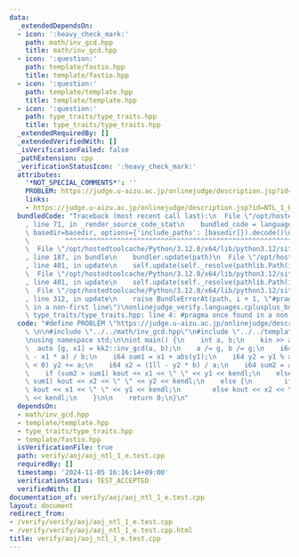 ```yaml
---
data:
  _extendedDependsOn:
  - icon: ':heavy_check_mark:'
    path: math/inv_gcd.hpp
    title: math/inv_gcd.hpp
  - icon: ':question:'
    path: template/fastio.hpp
    title: template/fastio.hpp
  - icon: ':question:'
    path: template/template.hpp
    title: template/template.hpp
  - icon: ':question:'
    path: type_traits/type_traits.hpp
    title: type_traits/type_traits.hpp
  _extendedRequiredBy: []
  _extendedVerifiedWith: []
  _isVerificationFailed: false
  _pathExtension: cpp
  _verificationStatusIcon: ':heavy_check_mark:'
  attributes:
    '*NOT_SPECIAL_COMMENTS*': ''
    PROBLEM: https://judge.u-aizu.ac.jp/onlinejudge/description.jsp?id=NTL_1_E
    links:
    - https://judge.u-aizu.ac.jp/onlinejudge/description.jsp?id=NTL_1_E
  bundledCode: "Traceback (most recent call last):\n  File \"/opt/hostedtoolcache/Python/3.12.0/x64/lib/python3.12/site-packages/onlinejudge_verify/documentation/build.py\"\
    , line 71, in _render_source_code_stat\n    bundled_code = language.bundle(stat.path,\
    \ basedir=basedir, options={'include_paths': [basedir]}).decode()\n          \
    \         ^^^^^^^^^^^^^^^^^^^^^^^^^^^^^^^^^^^^^^^^^^^^^^^^^^^^^^^^^^^^^^^^^^^^^^^^^^^^^^^^^\n\
    \  File \"/opt/hostedtoolcache/Python/3.12.0/x64/lib/python3.12/site-packages/onlinejudge_verify/languages/cplusplus.py\"\
    , line 187, in bundle\n    bundler.update(path)\n  File \"/opt/hostedtoolcache/Python/3.12.0/x64/lib/python3.12/site-packages/onlinejudge_verify/languages/cplusplus_bundle.py\"\
    , line 401, in update\n    self.update(self._resolve(pathlib.Path(included), included_from=path))\n\
    \  File \"/opt/hostedtoolcache/Python/3.12.0/x64/lib/python3.12/site-packages/onlinejudge_verify/languages/cplusplus_bundle.py\"\
    , line 401, in update\n    self.update(self._resolve(pathlib.Path(included), included_from=path))\n\
    \  File \"/opt/hostedtoolcache/Python/3.12.0/x64/lib/python3.12/site-packages/onlinejudge_verify/languages/cplusplus_bundle.py\"\
    , line 312, in update\n    raise BundleErrorAt(path, i + 1, \"#pragma once found\
    \ in a non-first line\")\nonlinejudge_verify.languages.cplusplus_bundle.BundleErrorAt:\
    \ type_traits/type_traits.hpp: line 4: #pragma once found in a non-first line\n"
  code: "#define PROBLEM \"https://judge.u-aizu.ac.jp/onlinejudge/description.jsp?id=NTL_1_E\"\
    \ \n\n#include \"../../math/inv_gcd.hpp\"\n#include \"../../template/template.hpp\"\
    \nusing namespace std;\n\nint main() {\n    int a, b;\n    kin >> a >> b;\n  \
    \  auto [g, x1] = kk2::inv_gcd(a, b);\n    a /= g, b /= g;\n    i64 y1 = (1ll\
    \ - x1 * a) / b;\n    i64 sum1 = x1 + abs(y1);\n    i64 y2 = y1 % a;\n    if (y2\
    \ < 0) y2 += a;\n    i64 x2 = (1ll - y2 * b) / a;\n    i64 sum2 = abs(x2) + y2;\n\
    \    if (sum2 > sum1) kout << x1 << \" \" << y1 << kendl;\n    else if (sum2 <\
    \ sum1) kout << x2 << \" \" << y2 << kendl;\n    else {\n        if (x1 <= y1)\
    \ kout << x1 << \" \" << y1 << kendl;\n        else kout << x2 << \" \" << y2\
    \ << kendl;\n    }\n\n    return 0;\n}\n"
  dependsOn:
  - math/inv_gcd.hpp
  - template/template.hpp
  - type_traits/type_traits.hpp
  - template/fastio.hpp
  isVerificationFile: true
  path: verify/aoj/aoj_ntl_1_e.test.cpp
  requiredBy: []
  timestamp: '2024-11-05 16:16:14+09:00'
  verificationStatus: TEST_ACCEPTED
  verifiedWith: []
documentation_of: verify/aoj/aoj_ntl_1_e.test.cpp
layout: document
redirect_from:
- /verify/verify/aoj/aoj_ntl_1_e.test.cpp
- /verify/verify/aoj/aoj_ntl_1_e.test.cpp.html
title: verify/aoj/aoj_ntl_1_e.test.cpp
---
```

